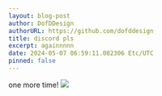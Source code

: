 ```yaml
---
layout: blog-post
author: DofDDesign
authorURL: https://github.com/dofddesign
title: discord pls
excerpt: againnnnn
date: 2024-05-07 06:59:11.082306 Etc/UTC
pinned: false
---
```

one more time! <img src="4812693916782428281715083104726062.png"/>
